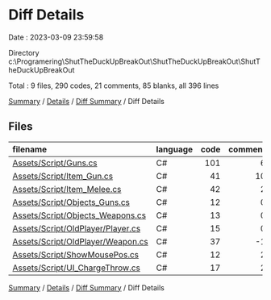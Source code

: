 # Diff Details

Date : 2023-03-09 23:59:58

Directory c:\\Programering\\ShutTheDuckUpBreakOut\\ShutTheDuckUpBreakOut\\ShutTheDuckUpBreakOut

Total : 9 files,  290 codes, 21 comments, 85 blanks, all 396 lines

[Summary](results.md) / [Details](details.md) / [Diff Summary](diff.md) / Diff Details

## Files
| filename | language | code | comment | blank | total |
| :--- | :--- | ---: | ---: | ---: | ---: |
| [Assets/Script/Guns.cs](/Assets/Script/Guns.cs) | C# | 101 | 6 | 23 | 130 |
| [Assets/Script/Item_Gun.cs](/Assets/Script/Item_Gun.cs) | C# | 41 | 10 | 16 | 67 |
| [Assets/Script/Item_Melee.cs](/Assets/Script/Item_Melee.cs) | C# | 42 | 2 | 9 | 53 |
| [Assets/Script/Objects_Guns.cs](/Assets/Script/Objects_Guns.cs) | C# | 12 | 0 | 5 | 17 |
| [Assets/Script/Objects_Weapons.cs](/Assets/Script/Objects_Weapons.cs) | C# | 13 | 0 | 9 | 22 |
| [Assets/Script/OldPlayer/Player.cs](/Assets/Script/OldPlayer/Player.cs) | C# | 15 | 0 | 13 | 28 |
| [Assets/Script/OldPlayer/Weapon.cs](/Assets/Script/OldPlayer/Weapon.cs) | C# | 37 | -1 | 2 | 38 |
| [Assets/Script/ShowMousePos.cs](/Assets/Script/ShowMousePos.cs) | C# | 12 | 2 | 5 | 19 |
| [Assets/Script/UI_ChargeThrow.cs](/Assets/Script/UI_ChargeThrow.cs) | C# | 17 | 2 | 3 | 22 |

[Summary](results.md) / [Details](details.md) / [Diff Summary](diff.md) / Diff Details